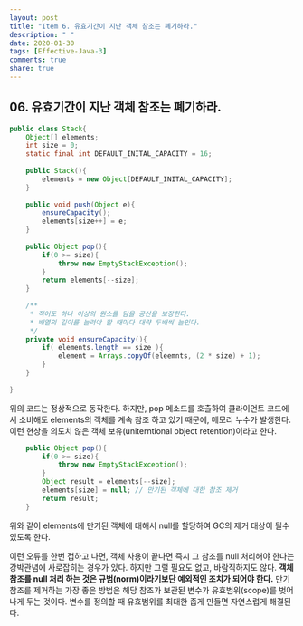 ```yaml
---
layout: post
title: "Item 6. 유효기간이 지난 객체 참조는 폐기하라."
description: " "
date: 2020-01-30
tags: [Effective-Java-3]
comments: true
share: true
---
```


## 06. 유효기간이 지난 객체 참조는 폐기하라.
```java
public class Stack{
	Object[] elements;
	int size = 0;
	static final int DEFAULT_INITAL_CAPACITY = 16;
	
	public Stack(){
		elements = new Object[DEFAULT_INITAL_CAPACITY];
	}
	
	public void push(Object e){
		ensureCapacity();
		elements[size++] = e;
	}
	
	public Object pop(){
		if(0 >= size){
			throw new EmptyStackException();
		}
		return elements[--size];
	}
	
	/**
	 * 적어도 하나 이상의 원소를 담을 공산을 보장한다.
	 * 배열의 길이를 늘려야 할 때마다 대략 두배씩 늘인다. 
	 */
	private void ensureCapacity(){
		if( elements.length == size ){
			element = Arrays.copyOf(eleemnts, (2 * size) + 1);
		}
	}
	
}
```
위의 코드는 정상적으로 동작한다. 
하지만, pop 메소드를 호출하여 클라이언트 코드에서 소비해도 elements의 객체를 계속 참조 하고 있기 때문에, 메모리 누수가 발생한다.
이런 현상을 의도치 않은 객체 보유(uniterntional object retention)이라고 한다.

```java
	public Object pop(){
		if(0 >= size){
			throw new EmptyStackException();
		}
		Object result = elements[--size];
		elements[size] = null; // 만기된 객체에 대한 참조 제거
		return result;
	}

``` 
위와 같이 elements에 만기된 객체에 대해서 null를 할당하여 GC의 제거 대상이 될수 있도록 한다.

이런 오류를 한번 접하고 나면, 객체 사용이 끝나면 즉시 그 참조를 null 처리해야 한다는 강박관념에 사로잡히는 경우가 있다.
하지만 그럴 필요도 없고, 바람직하지도 않다. __객체 참조를 null 처리 하는 것은 규범(norm)이라기보단 예외적인 조치가 되어야 한다.__
만기 참조를 제거하는 가장 좋은 방법은 해당 참조가 보관된 변수가 유효범위(scope)를 벗어나게 두는 것이다. 
변수를 정의할 때 유효범위를 최대한 좁게 만들면 자연스럽게 해결된다.